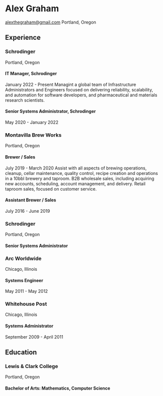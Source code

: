 # Alex Graham
alexthegraham@gmail.com
Portland, Oregon

## Experience
### Schrodinger
Portland, Oregon
#### IT Manager, Schrodinger
January 2022 - Present
Managint a global team of Infrastructure Administrators and Engineers focused on delivering reliability, scalability, and automation for software developers, and pharmaceutical and materials research scientists.

#### Senior Systems Administrator, Schrodinger
May 2020 - January 2022

### Montavilla Brew Works
Portland, Oregon
#### Brewer / Sales
July 2019 - March 2020
Assist with all aspects of brewing operations, cleanup, cellar maintenance, quality control, recipe creation and operations in a 10bbl brewery and taproom. B2B wholesale sales, including acquiring new accounts, scheduling, account management, and delivery. Retail taproom sales, focused on customer service.

#### Assistant Brewer / Sales
July 2016 - June 2019

### Schrodinger
Portland, Oregon
#### Senior Systems Administrator

### Arc Worldwide
Chicago, Illinois
#### Systems Engineer
May 2011 - May 2012

### Whitehouse Post
Chicago, Illinois
#### Systems Administrator
September 2009 - April 2011

## Education
### Lewis & Clark College
Portland, Oregon
#### Bachelor of Arts: Mathematics, Computer Science

